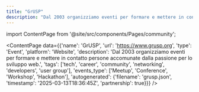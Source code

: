 ```yaml
---
title: "GrUSP"
description: "Dal 2003 organizziamo eventi per formare e mettere in contatto persone accomunate dalla passione per lo sviluppo web."
---
```

import ContentPage from '@site/src/components/Pages/community';

<ContentPage
    data={{'name': 'GrUSP', 'url': 'https://www.grusp.org', 'type': 'Event', 'platform': 'Website', 'description': 'Dal 2003 organizziamo eventi per formare e mettere in contatto persone accomunate dalla passione per lo sviluppo web.', 'tags': ['tech', 'career', 'community', 'networking', 'developers', 'user group'], 'events_type': ['Meetup', 'Conference', 'Workshop', 'Hackathon'], 'autogenerated': {'filename': 'grusp.json', 'timestamp': '2025-03-13T18:36:45Z', 'partnership': true}}}
/>
